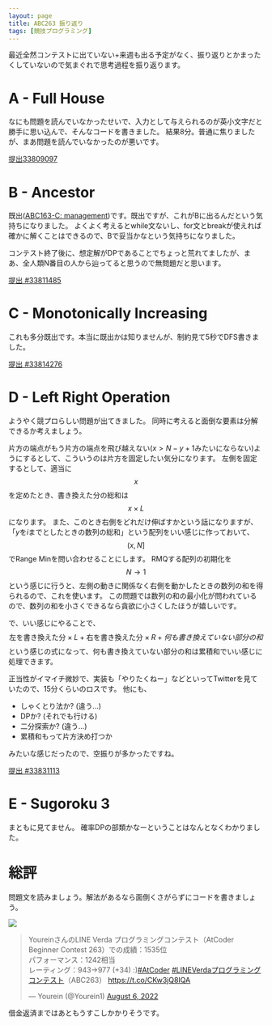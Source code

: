```yaml
---
layout: page
title: ABC263 振り返り
tags: [競技プログラミング]
---
```


最近全然コンテストに出ていない+来週も出る予定がなく、振り返りとかまったくしていないので気まぐれで思考過程を振り返ります。

# A - Full House

なにも問題を読んでいなかったせいで、入力として与えられるのが英小文字だと勝手に思い込んで、そんなコードを書きました。
結果8分。普通に焦りましたが、まあ問題を読んでいなかったのが悪いです。

[提出33809097](https://atcoder.jp/contests/abc263/submissions/33809097)

# B - Ancestor

既出([ABC163-C: management](https://atcoder.jp/contests/abc163/tasks/abc163_c))です。既出ですが、これがBに出るんだという気持ちになりました。
よくよく考えるとwhile文ないし、for文とbreakが使えれば確かに解くことはできるので、Bで妥当かなという気持ちになりました。

コンテスト終了後に、想定解がDPであることでちょっと荒れてましたが、まあ、全人類N番目の人から辿ってると思うので無問題だと思います。

[提出 #33811485](https://atcoder.jp/contests/abc263/submissions/33811485)

# C - Monotonically Increasing

これも多分既出です。本当に既出かは知りませんが、制約見て5秒でDFS書きました。

[提出 #33814276](https://atcoder.jp/contests/abc263/submissions/33814276)

# D - Left Right Operation

ようやく競プロらしい問題が出てきました。
同時に考えると面倒な要素は分解できるか考えましょう。

片方の端点がもう片方の端点を飛び越えない($x > N-y+1$みたいにならない)ようにするとして、こういうのは片方を固定したい気分になります。
左側を固定するとして、適当に$$x$$を定めたとき、書き換えた分の総和は$$x \times L$$になります。
また、このとき右側をどれだけ伸ばすかという話になりますが、「$y$を$i$までとしたときの数列の総和」という配列をいい感じに作っておいて、$$(x, N]$$でRange Minを問い合わせることにします。
RMQする配列の初期化を$$N \rightarrow 1$$という感じに行うと、左側の動きに関係なく右側を動かしたときの数列の和を得られるので、これを使います。
この問題では数列の和の最小化が問われているので、数列の和を小さくできるなら貪欲に小さくしたほうが嬉しいです。

で、いい感じにやることで、$$\text{左を書き換えた分}\times L + \text{右を書き換えた分}\times R + 何も書き換えていない部分の和$$という感じの式になって、何も書き換えていない部分の和は累積和でいい感じに処理できます。

正当性がイマイチ微妙で、実装も「やりたくねー」などといってTwitterを見ていたので、15分くらいのロスです。
他にも、

- しゃくとり法か? (違う...)
- DPか? (それでも行ける)
- 二分探索か? (違う...)
- 累積和もって片方決め打つか

みたいな感じだったので、空振りが多かったですね。

[提出 #33831113](https://atcoder.jp/contests/abc263/submissions/33831113)

# E - Sugoroku 3

まともに見てません。
確率DPの部類かなーということはなんとなくわかりました。

# 総評

問題文を読みましょう。解法があるなら面倒くさがらずにコードを書きましょう。

![](https://firebasestorage.googleapis.com/v0/b/kdatabase-1088a.appspot.com/o/263stands.jpg?alt=media&token=4b774647-1fec-434f-8f1a-8a12903a7bb5)

<blockquote class="twitter-tweet"><p lang="ja" dir="ltr">YoureinさんのLINE Verda プログラミングコンテスト（AtCoder Beginner Contest 263）での成績：1535位<br>パフォーマンス：1242相当<br>レーティング：943→977 (+34) :)<a href="https://twitter.com/hashtag/AtCoder?src=hash&amp;ref_src=twsrc%5Etfw">#AtCoder</a> <a href="https://twitter.com/hashtag/LINEVerda%E3%83%97%E3%83%AD%E3%82%B0%E3%83%A9%E3%83%9F%E3%83%B3%E3%82%B0%E3%82%B3%E3%83%B3%E3%83%86%E3%82%B9%E3%83%88?src=hash&amp;ref_src=twsrc%5Etfw">#LINEVerdaプログラミングコンテスト</a>（ABC263） <a href="https://t.co/CKw3jQ8IQA">https://t.co/CKw3jQ8IQA</a></p>&mdash; Yourein (@Yourein1) <a href="https://twitter.com/Yourein1/status/1555940136335986688?ref_src=twsrc%5Etfw">August 6, 2022</a></blockquote> <script async src="https://platform.twitter.com/widgets.js" charset="utf-8"></script>

借金返済まではあともうすこしかかりそうです。